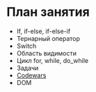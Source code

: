 # План занятия

- If, if-else, if-else-if
- Тернарный оператор
- Switch
- Область видимости
- Цикл for, while, do_while
- Задачи
- [Codewars](https://www.codewars.com/kata/latest/my-languages?beta=false)
- DOM
